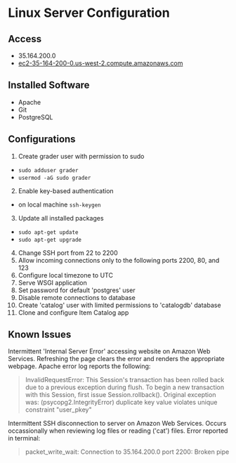 # Linux Server Configuration

## Access
- 35.164.200.0
- [ec2-35-164-200-0.us-west-2.compute.amazonaws.com](http://ec2-35-164-200-0.us-west-2.compute.amazonaws.com)

## Installed Software
- Apache
- Git
- PostgreSQL

## Configurations
1. Create grader user with permission to sudo
  * ```sudo adduser grader```
  * ```usermod -aG sudo grader```

2. Enable key-based authentication
  * on local machine ```ssh-keygen```

3. Update all installed packages
  * ```sudo apt-get update```
  * ```sudo apt-get upgrade```

4. Change SSH port from 22 to 2200
5. Allow incoming connections only to the following ports 2200, 80, and 123
6. Configure local timezone to UTC
7. Serve WSGI application
8. Set password for default 'postgres' user
9. Disable remote connections to database
10. Create 'catalog' user with limited permissions to 'catalogdb' database
11. Clone and configure Item Catalog app

## Known Issues
Intermittent 'Internal Server Error' accessing website on Amazon Web Services. Refreshing the page clears the error and renders the appropriate webpage. Apache error log reports the following:

> InvalidRequestError: This Session's transaction has been rolled back due to a previous exception during flush. To begin a new transaction with this Session, first issue Session.rollback(). Original exception was: (psycopg2.IntegrityError) duplicate key value violates unique constraint "user_pkey"

Intermittent SSH disconnection to server on Amazon Web Services. Occurs occassionally when reviewing log files or reading ('cat') files. Error reported in terminal:

> packet_write_wait: Connection to 35.164.200.0 port 2200: Broken pipe
